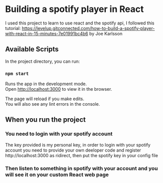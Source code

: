 # Building a spotify player in React

I used this project to learn to use react and the spotify api, I followed this tutorial: https://levelup.gitconnected.com/how-to-build-a-spotify-player-with-react-in-15-minutes-7e01991bc4b6 by Joe Karlsson

## Available Scripts

In the project directory, you can run:

### `npm start`

Runs the app in the development mode.\
Open [http://localhost:3000](http://localhost:3000) to view it in the browser.

The page will reload if you make edits.\
You will also see any lint errors in the console.

## When you run the project

### You need to login with your spotify account

The key provided is my personal key, in order to login with your spotify account you need to provide your own deeloper code and register http://localhost:3000 as ridirect, then put the spotify key in your config file

### Then listen to something in spotify with your account and you will see it on your custom React web page

